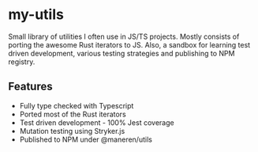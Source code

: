 # my-utils

Small library of utilities I often use in JS/TS projects. Mostly consists
of porting the awesome Rust iterators to JS. Also, a sandbox for learning
test driven development, various testing strategies and publishing
to NPM registry.

## Features

- Fully type checked with Typescript
- Ported most of the Rust iterators
- Test driven development - 100% Jest coverage
- Mutation testing using Stryker.js
- Published to NPM under @maneren/utils
